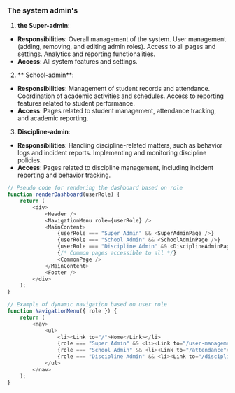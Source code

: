 ### The system admin's

1. **the Super-admin**:

 - **Responsibilities**:
        Overall management of the system.
        User management (adding, removing, and editing admin roles).
        Access to all pages and settings.
        Analytics and reporting functionalities.
- **Access**:
All system features and settings.


2. ** School-admin**:
- **Responsibilities**:
        Management of student records and attendance.
        Coordination of academic activities and schedules.
        Access to reporting features related to student performance.
- **Access**:
Pages related to student management, attendance tracking, and academic reporting.


3. **Discipline-admin**:
- **Responsibilities**:
        Handling discipline-related matters, such as behavior logs and incident reports.
        Implementing and monitoring discipline policies.
- **Access**:
Pages related to discipline management, including incident reporting and behavior tracking.

```javascript
// Pseudo code for rendering the dashboard based on role
function renderDashboard(userRole) {
    return (
        <div>
            <Header />
            <NavigationMenu role={userRole} />
            <MainContent>
                {userRole === "Super Admin" && <SuperAdminPage />}
                {userRole === "School Admin" && <SchoolAdminPage />}
                {userRole === "Discipline Admin" && <DisciplineAdminPage />}
                {/* Common pages accessible to all */}
                <CommonPage />
            </MainContent>
            <Footer />
        </div>
    );
}

// Example of dynamic navigation based on user role
function NavigationMenu({ role }) {
    return (
        <nav>
            <ul>
                <li><Link to="/">Home</Link></li>
                {role === "Super Admin" && <li><Link to="/user-management">User Management</Link></li>}
                {role === "School Admin" && <li><Link to="/attendance">Attendance</Link></li>}
                {role === "Discipline Admin" && <li><Link to="/discipline">Discipline</Link></li>}
            </ul>
        </nav>
    );
}
```